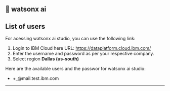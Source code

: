 ## 📌 watsonx ai

## List of users
For acessing watsonx ai studio, you can use the following link:

1. Login to IBM Cloud here URL: https://dataplatform.cloud.ibm.com/ 
2. Enter the username and password as per your respective company.
3. Select region **Dallas (us-south)**

Here are the available users and the passwor for watsonx ai studio:

- <your ibm email>+<company name>_<number>@mail.test.ibm.com

---